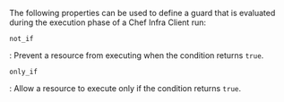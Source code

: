 The following properties can be used to define a guard that is evaluated
during the execution phase of a Chef Infra Client run:

`not_if`

: Prevent a resource from executing when the condition returns `true`.

`only_if`

: Allow a resource to execute only if the condition returns `true`.
